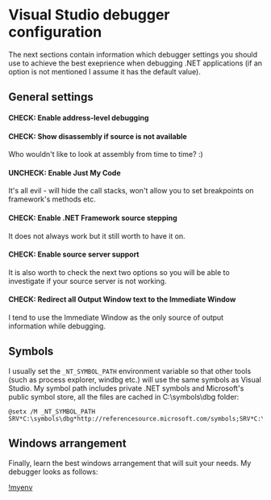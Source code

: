 
Visual Studio debugger configuration
====================================

The next sections contain information which debugger settings you should use to achieve the best exeprience when debugging .NET applications (if an option is not mentioned I assume it has the default value).

General settings
----------------

#### CHECK: Enable address-level debugging ####

#### CHECK: Show disassembly if source is not available ####

Who wouldn't like to look at assembly from time to time? :)

#### UNCHECK: Enable Just My Code ####

It's all evil - will hide the call stacks, won't allow you to set breakpoints on framework's methods etc.

#### CHECK: Enable .NET Framework source stepping ####

It does not always work but it still worth to have it on.

#### CHECK: Enable source server support ####

It is also worth to check the next two options so you will be able to investigate if your source server is not working.

#### CHECK: Redirect all Output Window text to the Immediate Window ####

I tend to use the Immediate Window as the only source of output information while debugging.

Symbols
-------

I usually set the `_NT_SYMBOL_PATH` environment variable so that other tools (such as process explorer, windbg etc.) will use the same symbols as Visual Studio. My symbol path includes private .NET symbols and Microsoft's public symbol store, all the files are cached in C:\symbols\dbg folder:

    @setx /M _NT_SYMBOL_PATH SRV*C:\symbols\dbg*http://referencesource.microsoft.com/symbols;SRV*C:\symbols\dbg*http://msdl.microsoft.com/download/symbols

Windows arrangement
-------------------

Finally, learn the best windows arrangement that will suit your needs. My debugger looks as follows:

[!myenv](vs-configuration-myenvironment.png)

